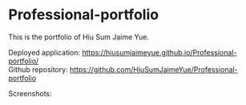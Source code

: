 # Professional-portfolio

This is the portfolio of Hiu Sum Jaime Yue.     

Deployed application: https://hiusumjaimeyue.github.io/Professional-portfolio/       
Github repository: https://github.com/HiuSumJaimeYue/Professional-portfolio          

Screenshots:     
  